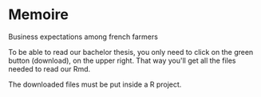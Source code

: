 # Memoire
Business expectations among french farmers


To be able to read our bachelor thesis, you only need to click on the green button (download), on the upper right.
That way you'll get all the files needed to read our Rmd.

The downloaded files must be put inside a R project.
